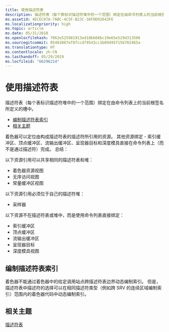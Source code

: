 ```yaml
---
title: 使用描述符表
description: 描述符表（每个表标识描述符堆中的一个范围）绑定在由命令列表上的当前根签名所定义的槽中。
ms.assetid: 4ECEC07A-7ABC-4C5F-B23C-36F0D92643FE
ms.localizationpriority: high
ms.topic: article
ms.date: 05/31/2018
ms.openlocfilehash: 7062e525981913ed18bb68bc19e65e529d313506
ms.sourcegitcommit: 05483887ef8fccd79543cc1b89495f156702465a
ms.translationtype: HT
ms.contentlocale: zh-CN
ms.lasthandoff: 05/29/2019
ms.locfileid: "66296214"
---
```

# <a name="using-descriptor-tables"></a>使用描述符表

描述符表（每个表标识描述符堆中的一个范围）绑定在由命令列表上的当前根签名所定义的槽中。

-   [编制描述符表索引](#indexing-descriptor-tables)
-   [相关主题](#related-topics)

着色器可以定位由构成描述符表的描述符所引用的资源。 其他资源绑定 - 索引缓冲区、顶点缓冲区、流输出缓冲区、呈现器目标和深度模具直接在命令列表上（而不是通过描述符）完成。 总结：

以下资源引用可以共享相同的描述符表和堆：

-   着色器资源视图
-   无序访问视图
-   常量缓冲区视图

以下资源引用必须位于自己的描述符堆：

-   采样器

以下资源不在描述符表或堆中，而是使用命令列表直接绑定：

-   索引缓冲区
-   顶点缓冲区
-   流输出缓冲区
-   呈现器目标
-   深度模具视图

## <a name="indexing-descriptor-tables"></a>编制描述符表索引

着色器不能通过着色器中的给定调用站点跨描述符表边界动态编制索引。 但是，描述符表中描述符的选择可以在相同描述符类型（例如跨 SRV 的连续区域编制索引）范围内的着色器代码中动态编制索引。

## <a name="related-topics"></a>相关主题

<dl> <dt>

[描述符表](descriptor-tables.md)
</dt> </dl>

 

 




